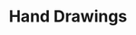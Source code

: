 ---
layout: project
image-in-tile: false
nav-menu: false
permalink: "projects/hand-drawings.html"
image: assets/images/fulls/08.jpg
thumbnail: assets/images/thumbs/08.jpg
title: Hand Drawings
---